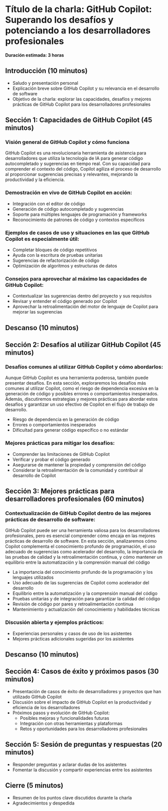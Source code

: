 # Título de la charla: **GitHub Copilot:** Superando los desafíos y potenciando a los desarrolladores profesionales

**Duración estimada: 3 horas**

## Introducción (10 minutos)

- Saludo y presentación personal
- Explicación breve sobre GitHub Copilot y su relevancia en el desarrollo de software
- Objetivo de la charla: explorar las capacidades, desafíos y mejores prácticas de GitHub Copilot para los desarrolladores profesionales

## Sección 1: Capacidades de GitHub Copilot (45 minutos)

### Visión general de GitHub Copilot y cómo funciona

GitHub Copilot es una revolucionaria herramienta de asistencia para desarrolladores que utiliza la tecnología de IA para generar código autocompletado y sugerencias en tiempo real. Con su capacidad para comprender el contexto del código, Copilot agiliza el proceso de desarrollo al proporcionar sugerencias precisas y relevantes, mejorando la productividad y la eficiencia.

### Demostración en vivo de GitHub Copilot en acción:

- Integración con el editor de código
- Generación de código autocompletado y sugerencias
- Soporte para múltiples lenguajes de programación y frameworks
- Reconocimiento de patrones de código y contextos específicos

### Ejemplos de casos de uso y situaciones en las que GitHub Copilot es especialmente útil:

- Completar bloques de código repetitivos
- Ayuda con la escritura de pruebas unitarias
- Sugerencias de refactorización de código
- Optimización de algoritmos y estructuras de datos

### Consejos para aprovechar al máximo las capacidades de GitHub Copilot:

- Contextualizar las sugerencias dentro del proyecto y sus requisitos
- Revisar y entender el código generado por Copilot
- Aprovechar la retroalimentación del motor de lenguaje de Copilot para mejorar las sugerencias

## Descanso (10 minutos)

## Sección 2: Desafíos al utilizar GitHub Copilot (45 minutos)

### Desafíos comunes al utilizar GitHub Copilot y cómo abordarlos:

Aunque GitHub Copilot es una herramienta poderosa, también puede presentar desafíos. En esta sección, exploraremos los desafíos más comunes al utilizar Copilot, como el riesgo de dependencia excesiva en la generación de código y posibles errores o comportamientos inesperados. Además, discutiremos estrategias y mejores prácticas para abordar estos desafíos y garantizar un uso efectivo de Copilot en el flujo de trabajo de desarrollo.

- Riesgo de dependencia en la generación de código
- Errores o comportamientos inesperados
- Dificultad para generar código específico o no estándar

### Mejores prácticas para mitigar los desafíos:

- Comprender las limitaciones de GitHub Copilot
- Verificar y probar el código generado
- Asegurarse de mantener la propiedad y comprensión del código
- Considerar la retroalimentación de la comunidad y contribuir al desarrollo de Copilot

## Sección 3: Mejores prácticas para desarrolladores profesionales (60 minutos)

### Contextualización de GitHub Copilot dentro de las mejores prácticas de desarrollo de software:

GitHub Copilot puede ser una herramienta valiosa para los desarrolladores profesionales, pero es esencial comprender cómo encaja en las mejores prácticas de desarrollo de software. En esta sección, analizaremos cómo Copilot complementa el conocimiento profundo de programación, el uso adecuado de sugerencias como acelerador del desarrollo, la importancia de las pruebas de calidad y la retroalimentación continua, y cómo mantener un equilibrio entre la automatización y la comprensión manual del código

- La importancia del conocimiento profundo de la programación y los lenguajes utilizados
- Uso adecuado de las sugerencias de Copilot como acelerador del desarrollo
- Equilibrio entre la automatización y la comprensión manual del código
- Pruebas unitarias y de integración para garantizar la calidad del código
- Revisión de código por pares y retroalimentación continua
- Mantenimiento y actualización del conocimiento y habilidades técnicas

### Discusión abierta y ejemplos prácticos:

- Experiencias personales y casos de uso de los asistentes
- Mejores prácticas adicionales sugeridas por los asistentes

## Descanso (10 minutos)

## Sección 4: Casos de éxito y próximos pasos (30 minutos)

- Presentación de casos de éxito de desarrolladores y proyectos que han utilizado GitHub Copilot
- Discusión sobre el impacto de GitHub Copilot en la productividad y eficiencia de los desarrolladores
- Próximos pasos y evolución de GitHub Copilot:
  - Posibles mejoras y funcionalidades futuras
  - Integración con otras herramientas y plataformas
  - Retos y oportunidades para los desarrolladores profesionales

## Sección 5: Sesión de preguntas y respuestas (20 minutos)

- Responder preguntas y aclarar dudas de los asistentes
- Fomentar la discusión y compartir experiencias entre los asistentes

## Cierre (5 minutos)

- Resumen de los puntos clave discutidos durante la charla
- Agradecimientos y despedida
